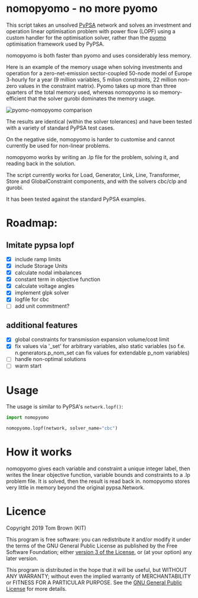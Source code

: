 
# nomopyomo - no more pyomo

This script takes an unsolved [PyPSA](https://github.com/PyPSA/PyPSA)
network and solves an investment and operation linear optimisation
problem with power flow (LOPF) using a custom handler for the
optimisation solver, rather than the [pyomo](http://www.pyomo.org)
optimisation framework used by PyPSA.

nomopyomo is both faster than pyomo and uses considerably less
memory.

Here is an example of the memory usage when solving investments and
operation for a zero-net-emission sector-coupled 50-node model of
Europe 3-hourly for a year (9 million variables, 5 milion constraints,
22 million non-zero values in the constraint matrix). Pyomo takes up
more than three quarters of the total memory used, whereas nomopyomo
is so memory-efficient that the solver gurobi dominates the memory
usage.

![pyomo-nomopyomo comparison](https://www.nworbmot.org/pyomo-versus-nomopyomo-190826-1500.png)

The results are identical (within the solver tolerances) and have been
tested with a variety of standard PyPSA test cases.

On the negative side, nomopyomo is harder to customise and cannot
currently be used for non-linear problems.

nomopyomo works by writing an .lp file for the problem, solving it, and
reading back in the solution.

The script currently works for Load, Generator, Link, Line,
Transformer, Store and GlobalConstraint components, and with the
solvers cbc/clp and gurobi.

It has been tested against the standard PyPSA examples.

# Roadmap:

## Imitate pypsa lopf


- [x] include ramp limits
- [x] include Storage Units
- [x] calculate nodal imbalances
- [x] constant term in objective function
- [x] calculate voltage angles
- [x] implement glpk solver
- [x] logfile for cbc
- [ ] add unit commitment? 

## additional features

- [x] global constraints for transmission expansion volume/cost limit
- [x] fix values via '_set' for arbitrary variables, also static variables (so f.e. n.generators.p_nom_set can fix values for extendable p_nom variables)
- [ ] handle non-optimal solutions
- [ ] warm start

# Usage

The usage is similar to PyPSA's `network.lopf()`:

```python
import nomopyomo

nomopyomo.lopf(network, solver_name="cbc")
```

# How it works

nomopyomo gives each variable and constraint a unique integer label,
then writes the linear objective function, variable bounds and
constraints to a .lp problem file. It is solved, then the result is
read back in. nomopyomo stores very little in memory beyond the
original pypsa.Network.

<!-- The integer assignments are determined by an implicit ordering of the
variables and constraints. Within each group (shown below), the
variables are indexed in order by several index sets. The start and
finish integers for each group are stored in the pandas.DataFrames
`network.variable_positions` and `network.constraint_positions`.

The variables are organised into the following groups:

| group name | variables | index by |
| --- | --- | --- |
| Generator-p | generator dispatch | network.generators.index, snapshots |
| Generator-p_nom | extendable generator capacity | network.generators.index[network.generator.p_nom_extendable] |
| Link-p | link dispatch | network.links.index, snapshots |
| Link-p_nom | extendable link capacity | network.links.index[network.link.p_nom_extendable] |
| Store-p | store dispatch | network.stores.index, snapshots |
| Store-e | store state of charge | network.stores.index, snapshots |
| Store-e_nom | extendable store capacity | network.stores.index[network.store.e_nom_extendable] |
| Line-p | line dispatch | network.lines.index, snapshots |
| Line-s_nom | extendable line capacity | network.lines.index[network.line.s_nom_extendable] |
| Transformer-p | transformer dispatch | network.transformers.index, snapshots |
| Transformer-s_nom | extendable transformer capacity | network.transformers.index[network.transformer.s_nom_extendable] |



The constraints are organised into the following groups:

| group name | constraints | index by |
| --- | --- | --- |
| Generator-p_lower | dispatch limit for extendable generators | network.generators.index[network.generator.p_nom_extendable], snapshots |
| Generator-p_upper | dispatch limit for extendable generators | network.generators.index[network.generator.p_nom_extendable], snapshots |
| etc for other components | |
| Cycle | Kirchhoff Voltage Law for passive branches | cycles, snapshots |
| Store | store state of charge consistency | network.stores.index, snapshots |
| nodal_balance | energy conservation at each bus | network.buses.index, snapshots |
| global_constraints | constraints on e.g. CO2 emissions | network.global_constraints.index | -->

# Licence


Copyright 2019 Tom Brown (KIT)

This program is free software: you can redistribute it and/or modify
it under the terms of the GNU General Public License as published by
the Free Software Foundation; either [version 3 of the
License](./LICENSE.txt), or (at your option) any later version.

This program is distributed in the hope that it will be useful, but
WITHOUT ANY WARRANTY; without even the implied warranty of
MERCHANTABILITY or FITNESS FOR A PARTICULAR PURPOSE.  See the [GNU
General Public License](./LICENSE.txt) for more details.
